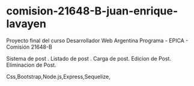 # comision-21648-B-juan-enrique-lavayen
Proyecto final del curso Desarrollador Web Argentina Programa - EPICA - Comisión 21648-B

Sistema de post .
Listado de  post .
Carga de post.
Edicion de  Post.
Eliminacion de  Post.

Css,Bootstrap,Node.js,Express,Sequelize,